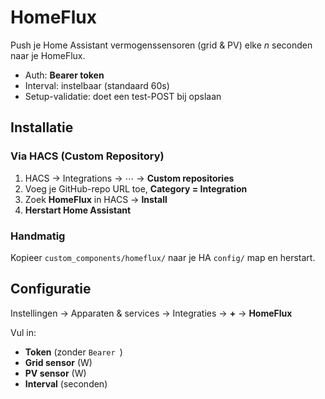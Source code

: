 # HomeFlux

Push je Home Assistant vermogenssensoren (grid & PV) elke *n* seconden naar je HomeFlux.

- Auth: **Bearer token**
- Interval: instelbaar (standaard 60s)
- Setup-validatie: doet een test-POST bij opslaan

## Installatie

### Via HACS (Custom Repository)
1. HACS → Integrations → ⋯ → **Custom repositories**
2. Voeg je GitHub-repo URL toe, **Category = Integration**
3. Zoek **HomeFlux** in HACS → **Install**
4. **Herstart Home Assistant**

### Handmatig
Kopieer `custom_components/homeflux/` naar je HA `config/` map en herstart.

## Configuratie
Instellingen → Apparaten & services → Integraties → **+** → **HomeFlux**

Vul in:
- **Token** (zonder `Bearer `)
- **Grid sensor** (W)
- **PV sensor** (W)
- **Interval** (seconden)
